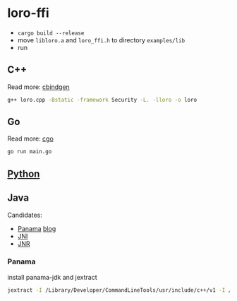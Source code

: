 # loro-ffi

- `cargo build --release`
- move `libloro.a` and `loro_ffi.h` to directory `examples/lib`
- run

## C++

Read more: [cbindgen](https://github.com/eqrion/cbindgen)

```bash
g++ loro.cpp -Bstatic -framework Security -L. -lloro -o loro
```

## Go

Read more: [cgo](https://pkg.go.dev/cmd/cgo)

```bash
go run main.go
```

## [Python](../loro-python/)

## Java

Candidates:

- [Panama](https://jdk.java.net/panama/) [blog](https://jornvernee.github.io/java/panama/rust/panama-ffi/2021/09/03/rust-panama-helloworld.html)
- [JNI](https://github.com/jni-rs/jni-rs)
- [JNR](https://github.com/jnr/jnr-ffi)

### Panama

install panama-jdk and jextract

```bash
jextract -I /Library/Developer/CommandLineTools/usr/include/c++/v1 -I /Library/Developer/CommandLineTools/SDKs/MacOSX.sdk/usr/include -d loro_java -t org.loro -l loro -- lib/loro_ffi.h
```
